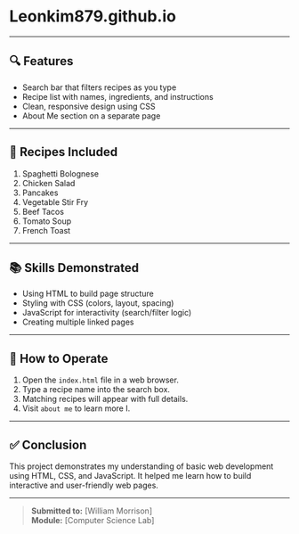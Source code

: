 # Leonkim879.github.io

---

## 🔍 Features

- Search bar that filters recipes as you type
- Recipe list with names, ingredients, and instructions
- Clean, responsive design using CSS
- About Me section on a separate page

---

## 🍲 Recipes Included

1. Spaghetti Bolognese  
2. Chicken Salad  
3. Pancakes  
4. Vegetable Stir Fry  
5. Beef Tacos  
6. Tomato Soup  
7. French Toast

---

## 📚 Skills Demonstrated

- Using HTML to build page structure
- Styling with CSS (colors, layout, spacing)
- JavaScript for interactivity (search/filter logic)
- Creating multiple linked pages

---

## 📖 How to Operate

1. Open the `index.html` file in a web browser.
2. Type a recipe name into the search box.
3. Matching recipes will appear with full details.
4. Visit `about me` to learn more I.

---

## ✅ Conclusion

This project demonstrates my understanding of basic web development using HTML, CSS, and JavaScript. It helped me learn how to build interactive and user-friendly web pages.

---

> **Submitted to:** [William Morrison]  
> **Module:** [Computer Science Lab]


